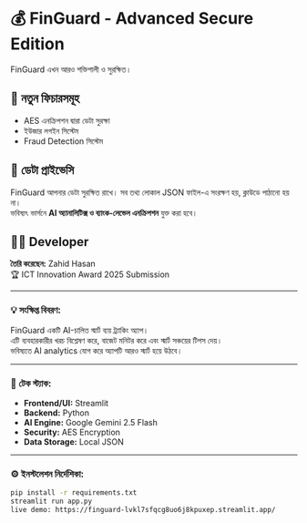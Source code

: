 # 💰 FinGuard - Advanced Secure Edition  
FinGuard এখন আরও শক্তিশালী ও সুরক্ষিত।

## 🔐 নতুন ফিচারসমূহ
- AES এনক্রিপশন দ্বারা ডেটা সুরক্ষা  
- ইউজার লগইন সিস্টেম  
- Fraud Detection সিস্টেম  

## 📘 ডেটা প্রাইভেসি
FinGuard আপনার ডেটা সুরক্ষিত রাখে। সব তথ্য লোকাল JSON ফাইল-এ সংরক্ষণ হয়, ক্লাউডে পাঠানো হয় না।  
ভবিষ্যৎ ভার্সনে **AI অ্যানালিটিক্স ও ব্যাংক-লেভেল এনক্রিপশন** যুক্ত করা হবে।  

## 👨‍💻 Developer
**তৈরি করেছেন:** Zahid Hasan  
🏆 ICT Innovation Award 2025 Submission  

---

### 💡 সংক্ষিপ্ত বিবরণ:
FinGuard একটি AI-চালিত স্মার্ট ব্যয় ট্র্যাকিং অ্যাপ।  
এটি ব্যবহারকারীর খরচ বিশ্লেষণ করে, বাজেট মনিটর করে এবং স্মার্ট সঞ্চয়ের টিপস দেয়।  
ভবিষ্যতে AI analytics যোগ করে অ্যাপটি আরও স্মার্ট হয়ে উঠবে।

---

### 🚀 টেক স্ট্যাক:
- **Frontend/UI:** Streamlit  
- **Backend:** Python  
- **AI Engine:** Google Gemini 2.5 Flash  
- **Security:** AES Encryption  
- **Data Storage:** Local JSON  

---

### ⚙️ ইনস্টলেশন নির্দেশিকা:
```bash
pip install -r requirements.txt
streamlit run app.py
live demo: https://finguard-lvkl7sfqcg8uo6j8kpuxep.streamlit.app/

